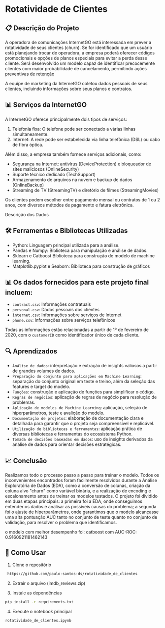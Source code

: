 # Rotatividade de Clientes

## 📋 Descrição do Projeto

A operadora de comunicações InternetGO está interessada em prever a rotatividade de seus clientes (churn). Se for identificado que um usuário está planejando trocar de operadora, a empresa poderá oferecer códigos promocionais e opções de planos especiais para evitar a perda desse cliente. Será desenvolvido um modelo capaz de identificar precocemente clientes com maior probabilidade de cancelamento, permitindo ações preventivas de retenção

A equipe de marketing da InternetGO coletou dados pessoais de seus clientes, incluindo informações sobre seus planos e contratos.

## 📊 Serviços da InternetGO

A InternetGO oferece principalmente dois tipos de serviços:

1. Telefonia fixa: O telefone pode ser conectado a várias linhas simultaneamente.
2. Internet: A rede pode ser estabelecida via linha telefônica (DSL) ou cabo de fibra óptica.

Além disso, a empresa também fornece serviços adicionais, como:

- Segurança na Internet: antivírus (DeviceProtection) e bloqueador de sites maliciosos (OnlineSecurity)
- Suporte técnico dedicado (TechSupport)
- Armazenamento de arquivos na nuvem e backup de dados (OnlineBackup)
- Streaming de TV (StreamingTV) e diretório de filmes (StreamingMovies)

Os clientes podem escolher entre pagamento mensal ou contratos de 1 ou 2 anos, com diversos métodos de pagamento e fatura eletrônica.

Descrição dos Dados

## 🛠️ Ferramentas e Bibliotecas Utilizadas
- Python: Linguagem principal utilizada para a análise.
- Pandas e Numpy: Biblioteca para manipulação e análise de dados.
- Sklearn e Catboost Biblioteca para construção de modelo de machine learning.
- Matplotlib.pyplot e Seaborn: Biblioteca para construção de gráficos

## 📊 Os dados fornecidos para este projeto final incluem:

- `contract.csv`: Informações contratuais
- `personal.csv`: Dados pessoais dos clientes
- `internet.csv`: Informações sobre serviços de Internet
- `phone.csv`: Informações sobre serviços telefônicos

Todas as informações estão relacionadas a partir de 1º de fevereiro de 2020, com o `customerID` como identificador único de cada cliente.

## 🔍 Aprendizados

- `Análise de dados`: interpretação e extração de insights valiosos a partir de grandes volumes de dados.
- `Preparação do conjunto para aplicações em Machine Learning`: separação do conjunto original em teste e treino, além da seleção das features e target do modelo.
- `Funções`: construção e aplicação de funções para simplificar o código.
-  `Regras de negócios`: aplicação de regras de negócio para resolução de problemas.
-  `Aplicação de modelos de Machine Learning`: aplicação, seleção de hiperparâmetros, teste e avalição do modelo.
-  `Documentação de projetos`: elaboração de documentação clara e detalhada para garantir que o projeto seja compreensível e replicável.
- `Utilização de bibliotecas e ferramentas`: aplicação prática de diversas bibliotecas e ferramentas do ecossistema Python.
- `Tomada de decisões baseadas em dados`: uso de insights derivados da análise de dados para orientar decisões estratégicas.

## 📈 Conclusão

Realizamos todo o processo passo a passo para treinar o modelo. Todos os inconvenientes encontrados foram facilmente resolvidos durante a Análise Exploratória de Dados (EDA), como a conversão de colunas, criação da coluna alvo "churn" como variável binária, e a realização de encoding e escalonamento antes de treinar os modelos testados. O projeto foi dividido em duas etapas principais: a primeira foi a EDA, onde conseguimos entender os dados e analisar as possíveis causas do problema; a segunda foi o ajuste de hiperparâmetros, onde garantimos que o modelo alcançasse uma alta pontuação AUC tanto no conjunto de teste quanto no conjunto de validação, para resolver o problema que identificamos.

o modelo com melhor desempenho foi: catboost com AUC-ROC: 0.9160921181462143


## 🚀 Como Usar

1. Clone o repositório
```bash
 https://github.com/paulo-santos-ds/rotatividade_de_clientes
```

2. Extrair o arquivo (imdb_reviews.zip)

3. Instale as dependências
```bash
pip install -r requirements.txt
```

4. Execute o notebook principal
```bash
rotatividade_de_clientes.ipynb
```
